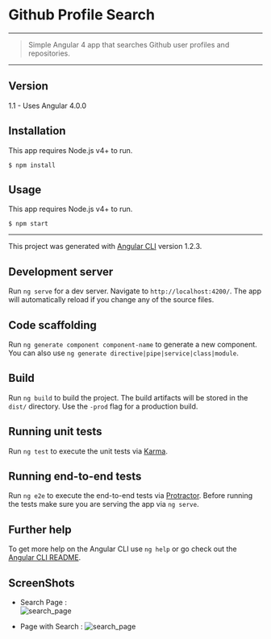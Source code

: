 # Github Profile Search

---
> Simple Angular 4 app that searches Github user profiles and repositories.

---
## Version

1.1 - Uses Angular 4.0.0

## Installation

This app requires Node.js v4+ to run.

` $ npm install `

## Usage

This app requires Node.js v4+ to run.

` $ npm start `

---

This project was generated with [Angular CLI](https://github.com/angular/angular-cli) version 1.2.3.

## Development server

Run `ng serve` for a dev server. Navigate to `http://localhost:4200/`. The app will automatically reload if you change any of the source files.

## Code scaffolding

Run `ng generate component component-name` to generate a new component. You can also use `ng generate directive|pipe|service|class|module`.

## Build

Run `ng build` to build the project. The build artifacts will be stored in the `dist/` directory. Use the `-prod` flag for a production build.

## Running unit tests

Run `ng test` to execute the unit tests via [Karma](https://karma-runner.github.io).

## Running end-to-end tests

Run `ng e2e` to execute the end-to-end tests via [Protractor](http://www.protractortest.org/).
Before running the tests make sure you are serving the app via `ng serve`.

## Further help

To get more help on the Angular CLI use `ng help` or go check out the [Angular CLI README](https://github.com/angular/angular-cli/blob/master/README.md).


## ScreenShots

* Search Page  :  
![search_page](https://github.com/oussou-dev/ng4_Github-Profile-Search/blob/master/screenshot-1png)

* Page with Search  : 
![search_page](https://github.com/oussou-dev/ng4_Github-Profile-Search/blob/master/screenshot-2.png)
